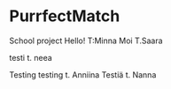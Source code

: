 # PurrfectMatch

School project
Hello! T:Minna
Moi T.Saara

testi t. neea

Testing testing t. Anniina
Testiä t. Nanna